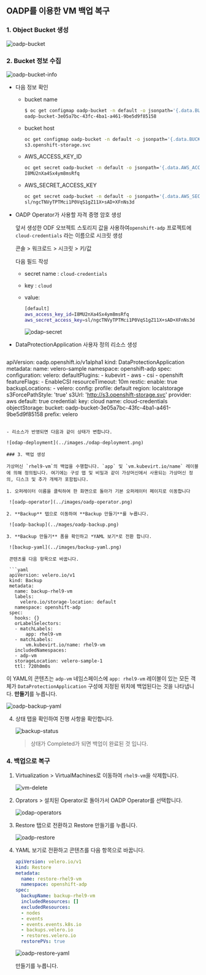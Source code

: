## OADP를 이용한 VM 백업 복구

### 1. Object Bucket 생성

![oadp-bucket](../images/oadp-bucket.png)

### 2. Bucket 정보 수집

![oadp-bucket-info](../images/oadp-bucket-info.png)

- 다음 정보 확인

  - bucket name

    ```bash
    $ oc get configmap oadp-bucket -n default -o jsonpath='{.data.BUCKET_NAME}{"\n"}'
    oadp-bucket-3e05a7bc-43fc-4ba1-a461-9be5d9f85158
    ```

  - bucket host

    ```bash
    oc get configmap oadp-bucket -n default -o jsonpath='{.data.BUCKET_HOST}{"\n"}'
    s3.openshift-storage.svc
    ```

  - AWS_ACCESS_KEY_ID

    ```bash
    oc get secret oadp-bucket -n default -o jsonpath='{.data.AWS_ACCESS_KEY_ID}{"\n"}' | base64 -d
    I8MU2nXa4Sx4ym8msRfq
    ```

  - AWS_SECRET_ACCESS_KEY

    ```bash
    oc get secret oadp-bucket -n default -o jsonpath='{.data.AWS_SECRET_ACCESS_KEY}{"\n"}' | base64 -d
    sl/ngcTNVyTPTMci1P0VqS1gZ11X+sAD+XFnNs3d
    ```

- OADP Operator가 사용할 자격 증명 암호 생성

  앞서 생성한 ODF 오브젝트 스토리지 값을 사용하여`openshift-adp` 프로젝트에 `cloud-credentials` 라는 이름으로 시크릿 생성

  콘솔 > 워크로드 > 시크릿 > 키/값 

  다음 필드 작성

  - secret name : `cloud-credentials`

  - key : `cloud`

  - value:

    ```bash
    [default]
    aws_access_key_id=I8MU2nXa4Sx4ym8msRfq
    aws_secret_access_key=sl/ngcTNVyTPTMci1P0VqS1gZ11X+sAD+XFnNs3d
    ```

    ![odap-secret](C../images/odap-secret.png)

- DataProtectionApplication 사용자 정의 리소스 생성

  ```yaml
apiVersion: oadp.openshift.io/v1alpha1
kind: DataProtectionApplication
metadata:
  name: velero-sample
  namespace: openshift-adp
spec:
  configuration:
    velero:
      defaultPlugins:
        - kubevirt 
        - aws 
        - csi 
        - openshift
      featureFlags:
        - EnableCSI 
      resourceTimeout: 10m 
    restic:
      enable: true 
  backupLocations:
    - velero:
        config:
          profile: default
          region: localstorage
          s3ForcePathStyle: 'true'
          s3Url: 'http://s3.openshift-storage.svc'
        provider: aws 
        default: true
        credential:
          key: cloud
          name: cloud-credentials
        objectStorage:
          bucket: oadp-bucket-3e05a7bc-43fc-4ba1-a461-9be5d9f85158 
          prefix: velero   
  ```

- 리소스가 반영되면 다음과 같이 상태가 변합니다.

  ![odap-deployment](../images./odap-deployment.png)

### 3. 백업 생성

가상머신 `rhel9-vm`의 백업을 수행합니다. `app` 및 `vm.kubevirt.io/name` 레이블에 의해 정의됩니다. 여기에는 구성 맵 및 비밀과 같이 가상머신에서 사용되는 가상머신 정의, 디스크 및 추가 개체가 포함됩니다.

1. 오퍼레이터 이름을 클릭하여 한 화면으로 돌아가 기본 오퍼레이터 페이지로 이동합니다

   ![oadp-operator](../images/oadp-operator.png)

2. **Backup** 탭으로 이동하여 **Backup 만들기**를 누릅니다.

   ![oadp-backup](../mages/oadp-backup.png)

3. **Backup 만들기** 폼을 확인하고 *YAML 보기*로 전환 합니다.

   ![backup-yaml](../images/backup-yaml.png)

   콘텐츠를 다음 항목으로 바꿉니다.

   ```yaml
   apiVersion: velero.io/v1
   kind: Backup
   metadata:
     name: backup-rhel9-vm
     labels:
       velero.io/storage-location: default
     namespace: openshift-adp
   spec:
     hooks: {}
     orLabelSelectors:
     - matchLabels:
         app: rhel9-vm
     - matchLabels:
         vm.kubevirt.io/name: rhel9-vm
     includedNamespaces:
     - adp-vm
     storageLocation: velero-sample-1
     ttl: 720h0m0s
   ```

   이 YAML의 콘텐츠는 `adp-vm` 네임스페이스에 `app: rhel9-vm` 레이블이 있는 모든 객체가 `DataProtectionApplication` 구성에 지정된 위치에 백업된다는 것을 나타냅니다.
   **만들기**를 누릅니다.

   ![oadp-backup-yaml](../images/oadp-backup-yaml.png)

4. 상태 탭을 확인하여 진행 사항을 확인합니다.

   ![backup-status](../images/backup-status.png)

   > 상태가 Completed가 되면 백업이 완료된 것 입니다.

### 4. 백업으로 복구

1. Virtualization > VirtualMachines로 이동하여 `rhel9-vm`을 삭제합니다.

   ![vm-delete](../images/vm-delete.png)

2. Oprators > 설치된 Operator로 돌아가서 OADP Operator를 선택합니다.

   ![odap-operators](../images/odap-operators.png)

3. Restore 탭으로 전환하고 Restore 만들기를 누릅니다.

   ![oadp-restore](../images/oadp-restore.png)

4. YAML 보기로 전환하고 콘텐츠를 다음 항목으로 바꿉니다.

   ```yaml
   apiVersion: velero.io/v1
   kind: Restore
   metadata:
     name: restore-rhel9-vm
     namespace: openshift-adp
   spec:
     backupName: backup-rhel9-vm
     includedResources: []
     excludedResources:
     - nodes
     - events
     - events.events.k8s.io
     - backups.velero.io
     - restores.velero.io
     restorePVs: true
   ```

   ![oadp-restore-yaml](../images/oadp-restore-yaml.png)

   만들기를 누릅니다.

   

